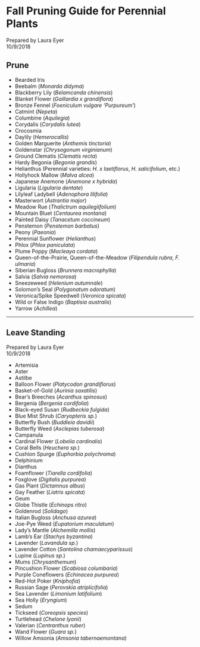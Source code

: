 # Fall Pruning Guide for Perennial Plants  
Prepared by Laura Eyer  
10/9/2018  

## Prune  
- Bearded Iris  
- Beebalm (*Monarda didyma*)  
- Blackberry Lily (*Belamcanda chinensis*)  
- Blanket Flower (*Gaillardia x grandiflora*)  
- Bronze Fennel (*Foeniculum vulgare ‘Purpureum’*)  
- Catmint (*Nepeta*)  
- Columbine (*Aquilegia*)  
- Corydalis (*Corydalis lutea*)  
- Crocosmia  
- Daylily (*Hemerocallis*)  
- Golden Marguerite (*Anthemis tinctoria*)  
- Goldenstar (*Chrysogonum virginianum*)  
- Ground Clematis (*Clematis recta*)  
- Hardy Begonia (*Begonia grandis*)  
- Helianthus (Perennial varieties: *H. x laetiflorus*, *H. salicifolium*, etc.)  
- Hollyhock Mallow (*Malva alcea*)  
- Japanese Anemone (*Anemone x hybrida*)  
- Ligularia (*Ligularia dentate*)  
- Lilyleaf Ladybell (*Adenophora lilifolia*)  
- Masterwort (*Astrantia major*)  
- Meadow Rue (*Thalictrum aquilegiifolium*)  
- Mountain Bluet (*Centaurea montana*)  
- Painted Daisy (*Tanacetum coccineum*)  
- Penstemon (*Penstemon barbatus*)  
- Peony (*Paeonia*)  
- Perennial Sunflower (*Helianthus*)  
- Phlox (*Phlox paniculata*)  
- Plume Poppy (*Macleaya cordata*)  
- Queen-of-the-Prairie, Queen-of-the-Meadow (*Filipendula rubra*, *F. ulmaria*)  
- Siberian Bugloss (*Brunnera macrophylla*)  
- Salvia (*Salvia nemorosa*)  
- Sneezeweed (*Helenium autumnale*)  
- Solomon’s Seal (*Polygonatum odoratum*)  
- Veronica/Spike Speedwell (*Veronica spicata*)  
- Wild or False Indigo (*Baptisia australis*)  
- Yarrow (*Achillea*)  

---

## Leave Standing  
Prepared by Laura Eyer  
10/9/2018  

- Artemisia  
- Aster  
- Astilbe  
- Balloon Flower (*Platycodon grandiflorus*)  
- Basket-of-Gold (*Aurinia saxatilis*)  
- Bear’s Breeches (*Acanthus spinosus*)  
- Bergenia (*Bergenia cordifolia*)  
- Black-eyed Susan (*Rudbeckia fulgida*)  
- Blue Mist Shrub (*Caryopteris sp.*)  
- Butterfly Bush (*Buddleia davidii*)  
- Butterfly Weed (*Asclepias tuberosa*)  
- Campanula  
- Cardinal Flower (*Lobelia cardinalis*)  
- Coral Bells (*Heuchera sp.*)  
- Cushion Spurge (*Euphorbia polychroma*)  
- Delphinium  
- Dianthus  
- Foamflower (*Tiarella cordifolia*)  
- Foxglove (*Digitalis purpurea*)  
- Gas Plant (*Dictamnus albus*)  
- Gay Feather (*Liatris spicata*)  
- Geum  
- Globe Thistle (*Echinops ritro*)  
- Goldenrod (*Solidago*)  
- Italian Bugloss (*Anchusa azurea*)  
- Joe-Pye Weed (*Eupatorium maculatum*)  
- Lady’s Mantle (*Alchemilla mollis*)  
- Lamb’s Ear (*Stachys byzantina*)  
- Lavender (*Lavandula sp.*)  
- Lavender Cotton (*Santolina chamaecyparissus*)  
- Lupine (*Lupinus sp.*)  
- Mums (*Chrysanthemum*)  
- Pincushion Flower (*Scabiosa columbaria*)  
- Purple Coneflowers (*Echinacea purpurea*)  
- Red-Hot Poker (*Kniphofia*)  
- Russian Sage (*Perovskia atriplicifolia*)  
- Sea Lavender (*Limonium latifolium*)  
- Sea Holly (*Eryngium*)  
- Sedum  
- Tickseed (*Coreopsis species*)  
- Turtlehead (*Chelone lyonii*)  
- Valerian (*Centranthus ruber*)  
- Wand Flower (*Guara sp.*)  
- Willow Amsonia (*Amsonia tabernaemontana*)